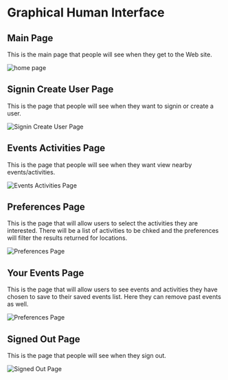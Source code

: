 # Graphical Human Interface


## Main Page

This is the main page that people will see when they
get to the Web site.

![home page](wireframes/main_page.png)


## Signin Create User Page

This is the page that people will see when they
want to signin or create a user.

![Signin Create User Page](wireframes/signin_login_page.png)

## Events Activities Page

This is the page that people will see when they
want view nearby events/activities.

![Events Activities Page](wireframes/events_activities_page.png)

## Preferences Page

This is the page that will allow users to select the activities they are interested. There will be a list of activities to be chked and the preferences will filter the results returned for locations.

![Preferences Page](wireframes/preferences_page.png)

## Your Events Page

This is the page that will allow users to see events and activities they have chosen to save to their saved events list. Here they can remove past events as well.

![Preferences Page](wireframes/your-events.png)

## Signed Out Page

This is the page that people will see when they
sign out.

![Signed Out Page](wireframes/signed_out_page.png)

